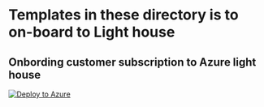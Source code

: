 # Templates in these directory is to on-board to Light house

## Onbording customer subscription to Azure light house

[![Deploy to Azure](https://aka.ms/deploytoazurebutton)](https://raw.githubusercontent.com/kulbirsj/Azure-Light-House/main/SusbcriptiondelegatedResourceManagement.json)
